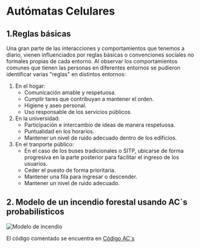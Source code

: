 # Autómatas Celulares
## 1.Reglas básicas
Una gran parte de las interacciones y comportamientos que tenemos a diario, vienen influenciados por reglas básicas o convenciones sociales no formales propias de cada entorno. Al observar los comportamientos comunes que tienen las personas en diferentes entornos se pudieron identificar varias "reglas" en distintos entornos:
1. En el hogar:
   - Comunicación amable y respetuosa.
   - Cumplir tares que contribuyan a mantener el orden.
   - Higiene y aseo personal.
   - Uso responsable de los servicios públicos.
2. En la universidad:
   - Participación e intercambio de ideas de manera respetuosa.
   - Puntualidad en los horarios.
   - Mantener un nivel de ruido adecuado dentro de los edificios.
3. En el tranporte público:
   - En el caso de los buses tradicionales o SITP, ubicarse de forma progresiva en la parte posterior para facilitar el ingreso de los usuarios.
   - Ceder el puesto de forma prioritaria.
   - Mantener una fila para ingresar o descender.
   - Mantener un nivel de ruido adecuado.
## 2. Modelo de un incendio forestal usando AC´s probabilísticos
![Modelo de incendio](https://github.com/Santi-DG/IAMiniRobots-20242/blob/e71c5e038507501a61006581bec6feebac195ec6/02-Aut%C3%B3matasCelulares/Incendio.gif)

El código comentado se encuentra en [Código AC´s](https://github.com/Santi-DG/IAMiniRobots-20242/blob/21ebaf587996f2b06daa58ff5803ce59784531e1/02-Aut%C3%B3matasCelulares/Modelo%20incendio.py)


